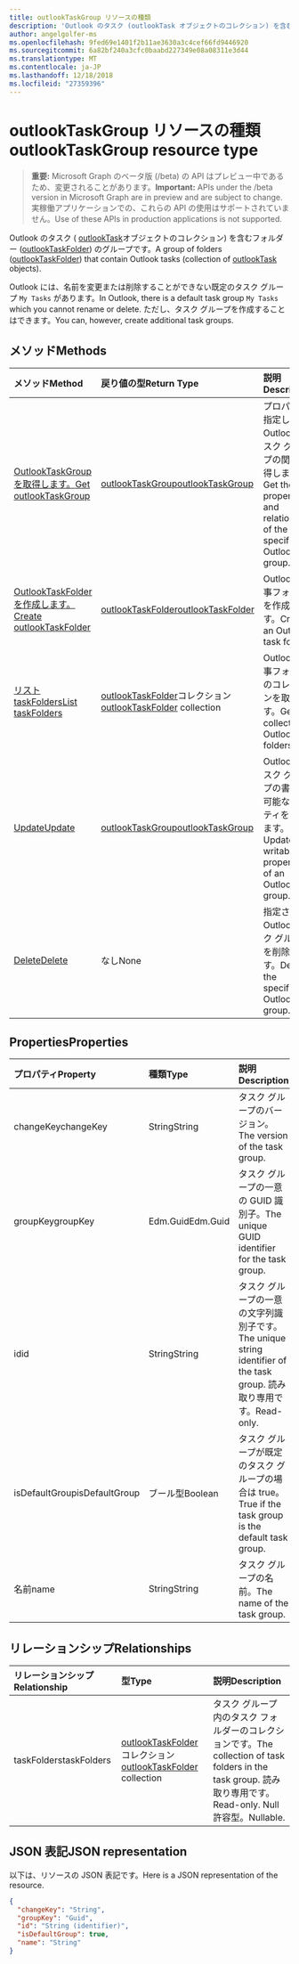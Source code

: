 ```yaml
---
title: outlookTaskGroup リソースの種類
description: 'Outlook のタスク (outlookTask オブジェクトのコレクション) を含むフォルダー (outlookTaskFolder) のグループです。 '
author: angelgolfer-ms
ms.openlocfilehash: 9fed69e1401f2b11ae3630a3c4cef66fd9446920
ms.sourcegitcommit: 6a82bf240a3cfc0baabd227349e08a08311e3d44
ms.translationtype: MT
ms.contentlocale: ja-JP
ms.lasthandoff: 12/18/2018
ms.locfileid: "27359396"
---
```

# <a name="outlooktaskgroup-resource-type"></a><span data-ttu-id="95f7c-103">outlookTaskGroup リソースの種類</span><span class="sxs-lookup"><span data-stu-id="95f7c-103">outlookTaskGroup resource type</span></span>

> <span data-ttu-id="95f7c-104">**重要:** Microsoft Graph のベータ版 (/beta) の API はプレビュー中であるため、変更されることがあります。</span><span class="sxs-lookup"><span data-stu-id="95f7c-104">**Important:** APIs under the /beta version in Microsoft Graph are in preview and are subject to change.</span></span> <span data-ttu-id="95f7c-105">実稼働アプリケーションでの、これらの API の使用はサポートされていません。</span><span class="sxs-lookup"><span data-stu-id="95f7c-105">Use of these APIs in production applications is not supported.</span></span>

<span data-ttu-id="95f7c-106">Outlook のタスク ( [outlookTask](outlooktask.md)オブジェクトのコレクション) を含むフォルダー ([outlookTaskFolder](outlooktaskfolder.md)) のグループです。</span><span class="sxs-lookup"><span data-stu-id="95f7c-106">A group of folders ([outlookTaskFolder](outlooktaskfolder.md)) that contain Outlook tasks (collection of [outlookTask](outlooktask.md) objects).</span></span> 

<span data-ttu-id="95f7c-107">Outlook には、名前を変更または削除することができない既定のタスク グループ `My Tasks` があります。</span><span class="sxs-lookup"><span data-stu-id="95f7c-107">In Outlook, there is a default task group `My Tasks` which you cannot rename or delete.</span></span> <span data-ttu-id="95f7c-108">ただし、タスク グループを作成することはできます。</span><span class="sxs-lookup"><span data-stu-id="95f7c-108">You can, however, create additional task groups.</span></span> 


## <a name="methods"></a><span data-ttu-id="95f7c-109">メソッド</span><span class="sxs-lookup"><span data-stu-id="95f7c-109">Methods</span></span>

| <span data-ttu-id="95f7c-110">メソッド</span><span class="sxs-lookup"><span data-stu-id="95f7c-110">Method</span></span>           | <span data-ttu-id="95f7c-111">戻り値の型</span><span class="sxs-lookup"><span data-stu-id="95f7c-111">Return Type</span></span>    |<span data-ttu-id="95f7c-112">説明</span><span class="sxs-lookup"><span data-stu-id="95f7c-112">Description</span></span>|
|:---------------|:--------|:----------|
|[<span data-ttu-id="95f7c-113">OutlookTaskGroup を取得します。</span><span class="sxs-lookup"><span data-stu-id="95f7c-113">Get outlookTaskGroup</span></span>](../api/outlooktaskgroup-get.md) | [<span data-ttu-id="95f7c-114">outlookTaskGroup</span><span class="sxs-lookup"><span data-stu-id="95f7c-114">outlookTaskGroup</span></span>](outlooktaskgroup.md) |<span data-ttu-id="95f7c-115">プロパティと指定した Outlook のタスク グループの関係を取得します。</span><span class="sxs-lookup"><span data-stu-id="95f7c-115">Get the properties and relationships of the specified Outlook task group.</span></span>|
|[<span data-ttu-id="95f7c-116">OutlookTaskFolder を作成します。</span><span class="sxs-lookup"><span data-stu-id="95f7c-116">Create outlookTaskFolder</span></span>](../api/outlooktaskgroup-post-taskfolders.md) |[<span data-ttu-id="95f7c-117">outlookTaskFolder</span><span class="sxs-lookup"><span data-stu-id="95f7c-117">outlookTaskFolder</span></span>](outlooktaskfolder.md)| <span data-ttu-id="95f7c-118">Outlook の仕事フォルダーを作成します。</span><span class="sxs-lookup"><span data-stu-id="95f7c-118">Create an Outlook task folder.</span></span>|
|[<span data-ttu-id="95f7c-119">リスト taskFolders</span><span class="sxs-lookup"><span data-stu-id="95f7c-119">List taskFolders</span></span>](../api/outlooktaskgroup-list-taskfolders.md) |<span data-ttu-id="95f7c-120">[outlookTaskFolder](outlooktaskfolder.md)コレクション</span><span class="sxs-lookup"><span data-stu-id="95f7c-120">[outlookTaskFolder](outlooktaskfolder.md) collection</span></span>| <span data-ttu-id="95f7c-121">Outlook の仕事フォルダーのコレクションを取得します。</span><span class="sxs-lookup"><span data-stu-id="95f7c-121">Get a collection of Outlook task folders.</span></span>|
|[<span data-ttu-id="95f7c-122">Update</span><span class="sxs-lookup"><span data-stu-id="95f7c-122">Update</span></span>](../api/outlooktaskgroup-update.md) | [<span data-ttu-id="95f7c-123">outlookTaskGroup</span><span class="sxs-lookup"><span data-stu-id="95f7c-123">outlookTaskGroup</span></span>](outlooktaskgroup.md)  |<span data-ttu-id="95f7c-124">Outlook のタスク グループの書き込み可能なプロパティを更新します。</span><span class="sxs-lookup"><span data-stu-id="95f7c-124">Update the writable properties of an Outlook task group.</span></span> |
|[<span data-ttu-id="95f7c-125">Delete</span><span class="sxs-lookup"><span data-stu-id="95f7c-125">Delete</span></span>](../api/outlooktaskgroup-delete.md) | <span data-ttu-id="95f7c-126">なし</span><span class="sxs-lookup"><span data-stu-id="95f7c-126">None</span></span> |<span data-ttu-id="95f7c-127">指定された Outlook タスク グループを削除します。</span><span class="sxs-lookup"><span data-stu-id="95f7c-127">Delete the specified Outlook task group.</span></span> |

## <a name="properties"></a><span data-ttu-id="95f7c-128">Properties</span><span class="sxs-lookup"><span data-stu-id="95f7c-128">Properties</span></span>
| <span data-ttu-id="95f7c-129">プロパティ</span><span class="sxs-lookup"><span data-stu-id="95f7c-129">Property</span></span>     | <span data-ttu-id="95f7c-130">種類</span><span class="sxs-lookup"><span data-stu-id="95f7c-130">Type</span></span>   |<span data-ttu-id="95f7c-131">説明</span><span class="sxs-lookup"><span data-stu-id="95f7c-131">Description</span></span>|
|:---------------|:--------|:----------|
|<span data-ttu-id="95f7c-132">changeKey</span><span class="sxs-lookup"><span data-stu-id="95f7c-132">changeKey</span></span>|<span data-ttu-id="95f7c-133">String</span><span class="sxs-lookup"><span data-stu-id="95f7c-133">String</span></span>|<span data-ttu-id="95f7c-134">タスク グループのバージョン。</span><span class="sxs-lookup"><span data-stu-id="95f7c-134">The version of the task group.</span></span>|
|<span data-ttu-id="95f7c-135">groupKey</span><span class="sxs-lookup"><span data-stu-id="95f7c-135">groupKey</span></span>|<span data-ttu-id="95f7c-136">Edm.Guid</span><span class="sxs-lookup"><span data-stu-id="95f7c-136">Edm.Guid</span></span>|<span data-ttu-id="95f7c-137">タスク グループの一意の GUID 識別子。</span><span class="sxs-lookup"><span data-stu-id="95f7c-137">The unique GUID identifier for the task group.</span></span>|
|<span data-ttu-id="95f7c-138">id</span><span class="sxs-lookup"><span data-stu-id="95f7c-138">id</span></span>|<span data-ttu-id="95f7c-139">String</span><span class="sxs-lookup"><span data-stu-id="95f7c-139">String</span></span>|<span data-ttu-id="95f7c-140">タスク グループの一意の文字列識別子です。</span><span class="sxs-lookup"><span data-stu-id="95f7c-140">The unique string identifier of the task group.</span></span> <span data-ttu-id="95f7c-141">読み取り専用です。</span><span class="sxs-lookup"><span data-stu-id="95f7c-141">Read-only.</span></span>|
|<span data-ttu-id="95f7c-142">isDefaultGroup</span><span class="sxs-lookup"><span data-stu-id="95f7c-142">isDefaultGroup</span></span>|<span data-ttu-id="95f7c-143">ブール型</span><span class="sxs-lookup"><span data-stu-id="95f7c-143">Boolean</span></span>|<span data-ttu-id="95f7c-144">タスク グループが既定のタスク グループの場合は true。</span><span class="sxs-lookup"><span data-stu-id="95f7c-144">True if the task group is the default task group.</span></span>|
|<span data-ttu-id="95f7c-145">名前</span><span class="sxs-lookup"><span data-stu-id="95f7c-145">name</span></span>|<span data-ttu-id="95f7c-146">String</span><span class="sxs-lookup"><span data-stu-id="95f7c-146">String</span></span>|<span data-ttu-id="95f7c-147">タスク グループの名前。</span><span class="sxs-lookup"><span data-stu-id="95f7c-147">The name of the task group.</span></span>|

## <a name="relationships"></a><span data-ttu-id="95f7c-148">リレーションシップ</span><span class="sxs-lookup"><span data-stu-id="95f7c-148">Relationships</span></span>
| <span data-ttu-id="95f7c-149">リレーションシップ</span><span class="sxs-lookup"><span data-stu-id="95f7c-149">Relationship</span></span> | <span data-ttu-id="95f7c-150">型</span><span class="sxs-lookup"><span data-stu-id="95f7c-150">Type</span></span>   |<span data-ttu-id="95f7c-151">説明</span><span class="sxs-lookup"><span data-stu-id="95f7c-151">Description</span></span>|
|:---------------|:--------|:----------|
|<span data-ttu-id="95f7c-152">taskFolders</span><span class="sxs-lookup"><span data-stu-id="95f7c-152">taskFolders</span></span>|<span data-ttu-id="95f7c-153">[outlookTaskFolder](outlooktaskfolder.md)コレクション</span><span class="sxs-lookup"><span data-stu-id="95f7c-153">[outlookTaskFolder](outlooktaskfolder.md) collection</span></span>| <span data-ttu-id="95f7c-154">タスク グループ内のタスク フォルダーのコレクションです。</span><span class="sxs-lookup"><span data-stu-id="95f7c-154">The collection of task folders in the task group.</span></span> <span data-ttu-id="95f7c-155">読み取り専用です。</span><span class="sxs-lookup"><span data-stu-id="95f7c-155">Read-only.</span></span> <span data-ttu-id="95f7c-156">Null 許容型。</span><span class="sxs-lookup"><span data-stu-id="95f7c-156">Nullable.</span></span>|

## <a name="json-representation"></a><span data-ttu-id="95f7c-157">JSON 表記</span><span class="sxs-lookup"><span data-stu-id="95f7c-157">JSON representation</span></span>
<span data-ttu-id="95f7c-158">以下は、リソースの JSON 表記です。</span><span class="sxs-lookup"><span data-stu-id="95f7c-158">Here is a JSON representation of the resource.</span></span>

<!-- {
  "blockType": "resource",
  "optionalProperties": [

  ],
  "@odata.type": "microsoft.graph.outlookTaskGroup"
}-->

```json
{
  "changeKey": "String",
  "groupKey": "Guid",
  "id": "String (identifier)",
  "isDefaultGroup": true,
  "name": "String"
}

```

<!-- uuid: 8fcb5dbc-d5aa-4681-8e31-b001d5168d79
2015-10-25 14:57:30 UTC -->
<!-- {
  "type": "#page.annotation",
  "description": "outlookTaskGroup resource",
  "keywords": "",
  "section": "documentation",
  "tocPath": ""
}-->